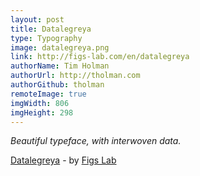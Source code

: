 ```yaml
---
layout: post
title: Datalegreya
type: Typography
image: datalegreya.png
link: http://figs-lab.com/en/datalegreya
authorName: Tim Holman
authorUrl: http://tholman.com
authorGithub: tholman
remoteImage: true
imgWidth: 806
imgHeight: 298
---
```


_Beautiful typeface, with interwoven data._

[Datalegreya](http://figs-lab.com/en/datalegreya) - by [Figs Lab](http://figs-lab.com/)
